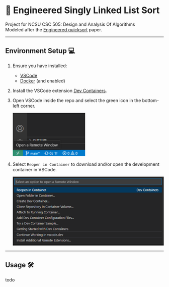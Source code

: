 # 🧰 Engineered Singly Linked List Sort 

Project for NCSU CSC 505: Design and Analysis Of Algorithms  
Modeled after the [Engineered quicksort](https://www.sciencedirect.com/science/article/pii/0096055196000057) paper. 

--- 

## Environment Setup 💻 

1. Ensure you have installed: 
    - [VSCode](https://go.microsoft.com/fwlink/?linkid=830387)
    - [Docker](https://www.docker.com/) (and enabled) 

2. Install the VSCode extension [Dev Containers](https://marketplace.visualstudio.com/items?itemName=ms-vscode-remote.remote-containers). 

3. Open VSCode inside the repo and select the green icon in the bottom-left corner. 

    <img src="./.assets/open_remote_window.png" width="230">

4. Select `Reopen in Container` to download and/or open the development container in VSCode. 

    <img src="./.assets/remote_window.png" width="550">

---

## Usage 🛠️ 

todo
